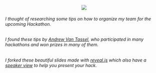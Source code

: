 <p align="center">
<img src="https://fbcdn-sphotos-h-a.akamaihd.net/hphotos-ak-xtf1/v/t1.0-9/12196217_1063284230362552_4859903256695321649_n.png?oh=a0f29950b63a2e95022ce9a6d5a6cde4&oe=56B6348C&__gda__=1455299364_6a8a7dc29a63b823ed5e01c066b11e68"/>
</p>

###### I thought of researching some tips on how to organize my team for the upcoming Hackathon. 
###### I found these tips by [Andrew Van Tassel](http://www.andrewvantassel.com/), who participated in many hackathons and won prizes in many of them.
###### I forked these beautiful slides made with [reveal.js](https://github.com/hakimel/reveal.js) which also have a [speaker view](https://github.com/hakimel/reveal.js#speaker-notes) to help you present your hack.
